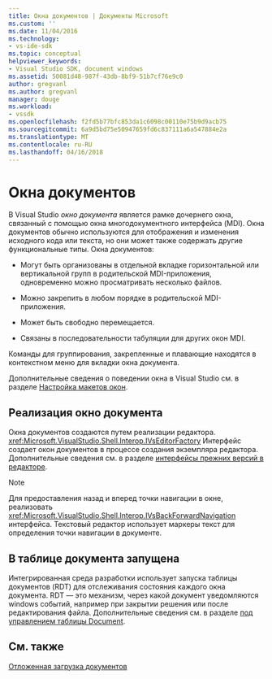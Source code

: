 ```yaml
---
title: Окна документов | Документы Microsoft
ms.custom: ''
ms.date: 11/04/2016
ms.technology:
- vs-ide-sdk
ms.topic: conceptual
helpviewer_keywords:
- Visual Studio SDK, document windows
ms.assetid: 50081d48-987f-43db-8bf9-51b7cf76e9c0
author: gregvanl
ms.author: gregvanl
manager: douge
ms.workload:
- vssdk
ms.openlocfilehash: f2fd5b77bfc853da1c6098c00110e75b9d9acb75
ms.sourcegitcommit: 6a9d5bd75e50947659fd6c837111a6a547884e2a
ms.translationtype: MT
ms.contentlocale: ru-RU
ms.lasthandoff: 04/16/2018
---
```

# <a name="document-windows"></a>Окна документов
В Visual Studio *окно документа* является рамке дочернего окна, связанный с помощью окна многодокументного интерфейса (MDI). Окна документов обычно используются для отображения и изменения исходного кода или текста, но они может также содержать другие функциональные типы. Окна документов:  
  
-   Могут быть организованы в отдельной вкладке горизонтальной или вертикальной групп в родительской MDI-приложения, одновременно можно просматривать несколько файлов.  
  
-   Можно закрепить в любом порядке в родительской MDI-приложения.  
  
-   Может быть свободно перемещается.  
  
-   Связаны в последовательности табуляции для других окон MDI.  
  
 Команды для группирования, закрепленные и плавающие находятся в контекстном меню для вкладки окна документа.  
  
 Дополнительные сведения о поведении окна в Visual Studio см. в разделе [Настройка макетов окон](../../ide/customizing-window-layouts-in-visual-studio.md).  
  
## <a name="document-window-implementation"></a>Реализация окно документа  
 Окна документов создаются путем реализации редактора. <xref:Microsoft.VisualStudio.Shell.Interop.IVsEditorFactory> Интерфейс создает окон документов в процессе создания экземпляра редактора. Дополнительные сведения см. в разделе [интерфейсы прежних версий в редакторе](../../extensibility/legacy-interfaces-in-the-editor.md).  
  
> [!NOTE]
>  Для предоставления назад и вперед точки навигации в окне, реализовать <xref:Microsoft.VisualStudio.Shell.Interop.IVsBackForwardNavigation> интерфейса. Текстовый редактор использует маркеры текст для определения точки навигации в документе.  
  
## <a name="the-running-document-table"></a>В таблице документа запущена  
 Интегрированная среда разработки использует запуска таблицы документов (RDT) для отслеживания состояния каждого окна документа. RDT — это механизм, через какой документ уведомляются windows событий, например при закрытии решения или после редактирования файла. Дополнительные сведения см. в разделе [под управлением таблицы Document](../../extensibility/internals/running-document-table.md).  
  
## <a name="see-also"></a>См. также  
 [Отложенная загрузка документов](../../extensibility/internals/delayed-document-loading.md)